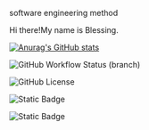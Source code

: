software engineering method


Hi there!My name is Blessing.

[![Anurag's GitHub stats](https://github-readme-stats.vercel.app/api?username=BlessingAyoola)](https://github.com/anuraghazra/github-readme-stats)

![GitHub Workflow Status (branch)](https://img.shields.io/github/actions/workflow/status/asteyvenBlessingAyoola/sem/main.yml?branch=master)

![GitHub License](https://img.shields.io/github/license/Build/passing)

![Static Badge](https://img.shields.io/badge/Build%20passing-green?style=flat&logoColor=black&labelColor=black&color=green)


![Static Badge](https://img.shields.io/badge/Licence%20Apache-2.0-green?style=flat&logoColor=black&labelColor=black&color=green)





